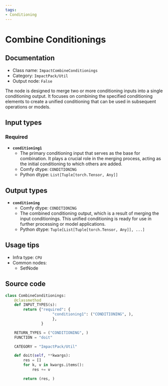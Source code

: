 ```yaml
---
tags:
- Conditioning
---
```


# Combine Conditionings
## Documentation
- Class name: `ImpactCombineConditionings`
- Category: `ImpactPack/Util`
- Output node: `False`

The node is designed to merge two or more conditioning inputs into a single conditioning output. It focuses on combining the specified conditioning elements to create a unified conditioning that can be used in subsequent operations or models.
## Input types
### Required
- **`conditioning1`**
    - The primary conditioning input that serves as the base for combination. It plays a crucial role in the merging process, acting as the initial conditioning to which others are added.
    - Comfy dtype: `CONDITIONING`
    - Python dtype: `List[Tuple[torch.Tensor, Any]]`
## Output types
- **`conditioning`**
    - Comfy dtype: `CONDITIONING`
    - The combined conditioning output, which is a result of merging the input conditionings. This unified conditioning is ready for use in further processing or model applications.
    - Python dtype: `Tuple[List[Tuple[torch.Tensor, Any]], ...]`
## Usage tips
- Infra type: `CPU`
- Common nodes:
    - SetNode



## Source code
```python
class CombineConditionings:
    @classmethod
    def INPUT_TYPES(s):
        return {"required": {
                     "conditioning1": ("CONDITIONING", ),
                     },
                }

    RETURN_TYPES = ("CONDITIONING", )
    FUNCTION = "doit"

    CATEGORY = "ImpactPack/Util"

    def doit(self, **kwargs):
        res = []
        for k, v in kwargs.items():
            res += v

        return (res, )

```
